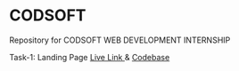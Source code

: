# CODSOFT
Repository for CODSOFT WEB DEVELOPMENT INTERNSHIP


Task-1: Landing Page  <a href="https://kindergarten-ajay84sia.netlify.app/" target="_blank"> Live Link </a> & <a href="https://github.com/Ajay84sia/CODSOFT/tree/main/Task-1%20Landing%20Page" target="_blank"> Codebase </a>

